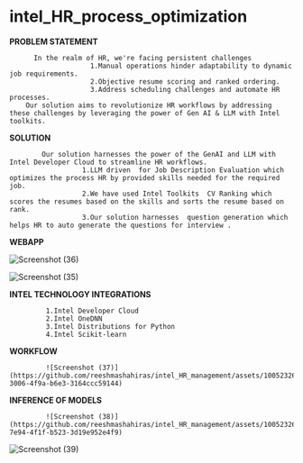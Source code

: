 # intel_HR_process_optimization

**PROBLEM STATEMENT**

          In the realm of HR, we're facing persistent challenges 
                        1.Manual operations hinder adaptability to dynamic job requirements.
                        2.Objective resume scoring and ranked ordering.
                        3.Address scheduling challenges and automate HR processes.
        Our solution aims to revolutionize HR workflows by addressing these challenges by leveraging the power of Gen AI & LLM with Intel toolkits.

**SOLUTION**

            Our solution harnesses the power of the GenAI and LLM with Intel Developer Cloud to streamline HR workflows.
                      1.LLM driven  for Job Description Evaluation which optimizes the process HR by provided skills needed for the required job.
                      2.We have used Intel Toolkits  CV Ranking which scores the resumes based on the skills and sorts the resume based on rank.
                      3.Our solution harnesses  question generation which helps HR to auto generate the questions for interview . 

**WEBAPP**

   ![Screenshot (36)](https://github.com/reeshmashahiras/intel_HR_management/assets/100523261/ca9ff397-c32e-4dd0-a249-4340a594c166)


   ![Screenshot (35)](https://github.com/reeshmashahiras/intel_HR_management/assets/100523261/512b0555-2d07-4fc6-9325-87a75c378bf2)


**INTEL TECHNOLOGY INTEGRATIONS**

             1.Intel Developer Cloud
             2.Intel OneDNN
             3.Intel Distributions for Python 
             4.Intel Scikit-learn


**WORKFLOW**

             ![Screenshot (37)](https://github.com/reeshmashahiras/intel_HR_management/assets/100523261/c8db65ca-3006-4f9a-b6e3-3164ccc59144)


**INFERENCE OF MODELS**
             
             ![Screenshot (38)](https://github.com/reeshmashahiras/intel_HR_management/assets/100523261/efe5d774-7e94-4f1f-b523-3d19e952e4f9)


             
![Screenshot (39)](https://github.com/reeshmashahiras/intel_HR_management/assets/100523261/21bf5fac-bc11-4fb8-a343-cee805d65ff9)
